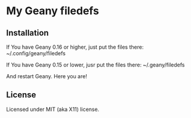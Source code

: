 # My Geany filedefs

## Installation

If You have Geany 0.16 or higher, just put the files there:
	~/.config/geany/filedefs

If You have Geany 0.15 or lower, jusr put the files there:
	~/.geany/filedefs

And restart Geany. Here you are!

## License
Licensed under MIT (aka X11) license.
